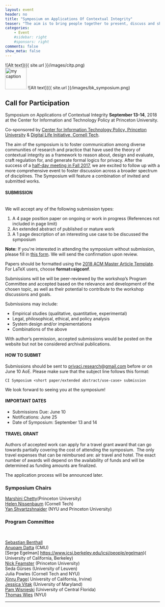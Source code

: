 ```yaml
---
layout: event
header: no
title: "Symposium on Applications Of Contextual Integrity"
teaser: "The aim is to bring people together to present, discuss and share ideas based on ongoing and completed projects drawing on CI as their underlying conception of privacy."
categories:
    - Event
    #sidebar: right
    #sponsors: right
comments: false
show_meta: false
---
```

![Alt text]({{ site.url }}/images/citp.png)
<br/>
<img src="{{ site.url }}/images/DLI_logo.jpg" alt="my caption" style="height: 70px;"/>
![Alt text]({{ site.url }}/images/bk_symposium.png)

## Call for Participation

Symposium on Applications of Contextual Integrity  <b>September 13-14</b>, 2018  at the Center for Information and Technology Policy at Princeton University.

Co-sponsored by [Center for Information Technology Policy, Princeton University](https://citp.princeton.edu) & [Digital Life Initiative, Cornell Tech](https://www.dli.tech.cornell.edu).

The aim of the symposium is to foster communication among diverse communities of research and practice that have used the theory of contextual integrity as a framework to reason about, design and evaluate, craft regulation for, and generate formal logics for privacy.  After the success of a [half-day meeting in Fall 2017](http://privaci.info/event/ci_workshop/), we are excited to follow up with a more comprehensive  event to foster discussion across a broader spectrum of disciplines. The Symposium will feature a combination of invited and submitted works.

#### SUBMISSION
<br/>
We will accept any of the following submission types:

1. A 4 page position paper on ongoing or work in progress  (References not included in page limit)
2. An extended abstract of published or mature work
3. A 1 page description of an interesting use case to be discussed the symposium

__Note:__ If you're interested in attending the symposium without submission, please fill in [this form](https://goo.gl/forms/LRzpnc0AXDJffpyf1). We will send the confirmation upon review.

Papers should be formatted using the [2018 ACM Master Article Template](https://www.acm.org/publications/authors/submissions). For LaTeX users, choose <b>format=sigconf</b>.

Submissions will be  will be peer-reviewed by the workshop’s Program Committee and accepted based on the relevance and development of the chosen topic, as well as their potential to contribute to the workshop discussions and goals.

Submissions may include:

* Empirical studies (qualitative, quantitative, experimental)
* Legal, philosophical, ethical, and policy analysis
* System design and/or implementations
* Combinations of the above

With author’s permission, accepted submissions would be posted on the website but not be considered archival publications.

#### HOW TO SUBMIT

Submissions should be sent to [privaci.research@gmail.com](mailto:privaci.research@gmail.com) before or on June 10 AoE. Please make sure that the subject line follows this format:

```
CI Symposium <short paper/extended abstract/use-case> submission
```

We look forward to seeing you at the symposium!

#### IMPORTANT DATES

* Submissions Due: June 10
* Notifications: June 25
* Date of Symposium: September 13 and 14

#### TRAVEL GRANT

Authors of accepted work can apply for a travel grant award that can go towards partially covering the cost of attending the symposium.  The only travel expenses that can be reimbursed are: air travel and hotel. The exact number of awards will depend on the availability of funds and will be determined as funding amounts are finalized.

The application process will be announced later.


### Symposium Chairs

[Marshini Chetty]()(Princeton University) <br/>
[Helen Nissenbaum](https://nissenbaum.tech.cornell.edu) (Cornell Tech) <br/>
[Yan Shvartzshnaider](https://www.marshini.net) (NYU and Princeton University) <br/>

### Program Committee
<br/>

[Sebastian Benthall](http://people.ischool.berkeley.edu/~sb/)  <br/>
[Anupam Datta](https://csd.cs.cmu.edu/people/faculty/anupam-datta) (CMU)  <br/>
[Serge Egelman] https://www.icsi.berkeley.edu/icsi/people/egelman)( University of California, Berkeley) <br/>
[Nick Feamster](https://www.cs.princeton.edu/~feamster/) (Princeton University) <br/>
Seda Gürses (University of Leuven)  <br/>
Julia Powles (Cornell Tech and NYU)<br/>
[Xinru Page](https://faculty.bentley.edu/details.asp?uname=xpage)( University of California, Irvine) <br/>
[Jessica Vitak](https://jessicavitak.com) (University of Maryland)<br/>
[Pam Wisnieski](http://www.pamspam.com) (University of Central Florida) <br/>
[Thomas Wies](https://cs.nyu.edu/wies/) (NYU)<br/>



<hr/>










